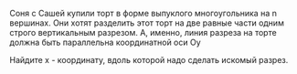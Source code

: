 Соня с Сашей купили торт в форме выпуклого многоугольника на n вершинах.
Они хотят разделить этот торт на две равные части одним строго вертикальным разрезом.
А, именно, линия разреза на торте должна быть параллельна координатной оси Oy

Найдите x - координату, вдоль которой надо сделать искомый разрез.